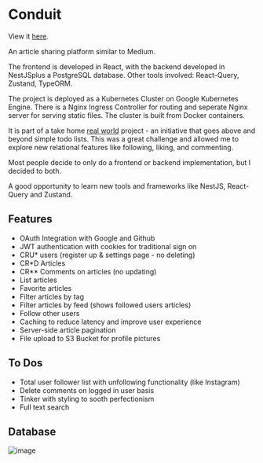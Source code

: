 # Conduit

View it [here](http://conduits.ml/).

An article sharing platform similar to Medium.

The frontend is developed in React, with the backend developed in NestJSplus a PostgreSQL database. Other tools involved: React-Query, Zustand, TypeORM.

The project is deployed as a Kubernetes Cluster on Google Kubernetes Engine. There is a Nginx Ingress Controller for routing and seperate Nginx server for serving static files. The cluster is built from Docker containers.

It is part of a take home [real world](https://realworld-docs.netlify.app/docs/intro) project - an initiative that goes above and beyond simple todo lists. This was a great challenge and allowed me to explore new relational features like following, liking, and commenting.

Most people decide to only do a frontend or backend implementation, but I decided to both. 

A good opportunity to learn new tools and frameworks like NestJS, React-Query and Zustand.  

## Features
- OAuth Integration with Google and Github
- JWT authentication with cookies for traditional sign on
- CRU\* users (register up & settings page - no deleting)
- CR\*D Articles
- CR\*\* Comments on articles (no updating)
- List articles
- Favorite articles
- Filter articles by tag
- Filter articles by feed (shows followed users articles)
- Follow other users
- Caching to reduce latency and improve user experience
- Server-side article pagination
- File upload to S3 Bucket for profile pictures

## To Dos

- Total user follower list with unfollowing functionality (like Instagram)
- Delete comments on logged in user basis
- Tinker with styling to sooth perfectionism
- Full text search

## Database

![image](https://user-images.githubusercontent.com/50192239/202843975-2820871c-35af-4afb-be7b-f94c2419c648.png)
